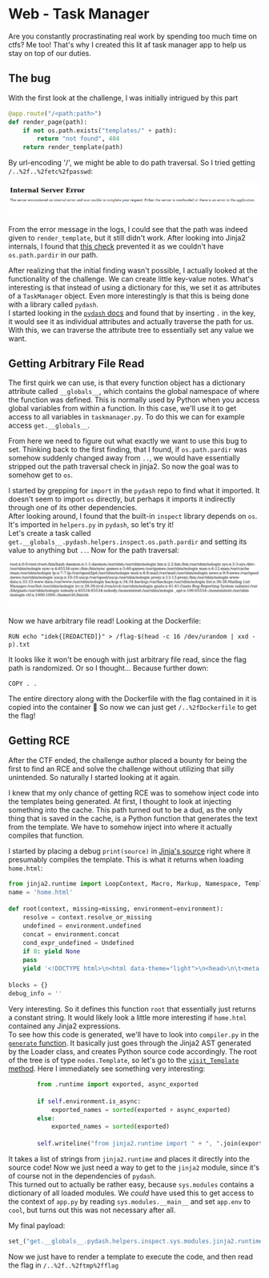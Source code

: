 # Web - Task Manager
Are you constantly procrastinating real work by spending too much time on ctfs? Me too! That's why I created this lit af task manager app to help us stay on top of our duties.

## The bug
With the first look at the challenge, I was initially intrigued by this part
```py
@app.route("/<path:path>")
def render_page(path):
    if not os.path.exists("templates/" + path):
        return "not found", 404
    return render_template(path)
```
By url-encoding '/', we might be able to do path traversal. So I tried getting `/..%2f..%2fetc%2fpasswd`:

![server error](images/server_error.png)

From the error message in the logs, I could see that the path was indeed given to `render_template`, but it still didn't work. After looking into Jinja2 internals, I found that [this check](https://github.com/pallets/jinja/blob/36b601f/src/jinja2/loaders.py#L33) prevented it as we couldn't have `os.path.pardir` in our path.


After realizing that the initial finding wasn't possible, I actually looked at the functionality of the challenge. We can create little key-value notes. What's interesting is that instead of using a dictionary for this, we set it as attributes of a `TaskManager` object. Even more interestingly is that this is being done with a library called `pydash`.  
I started looking in the [`pydash` docs](https://pydash.readthedocs.io/en/latest/api.html#pydash.objects.set_) and found that by inserting `.` in the key, it would see it as individual attributes and actually traverse the path for us. With this, we can traverse the attribute tree to essentially set any value we want.

## Getting Arbitrary File Read
The first quirk we can use, is that every function object has a dictionary attribute called `__globals__`, which contains the global namespace of where the function was defined. This is normally used by Python when you access global variables from within a function. In this case, we'll use it to get access to all variables in `taskmanager.py`. To do this we can for example access `get.__globals__`.

From here we need to figure out what exactly we want to use this bug to set. Thinking back to the first finding, that I found, if `os.path.pardir` was somehow suddenly changed away from `..`, we would have essentially stripped out the path traversal check in jinja2. So now the goal was to somehow get to `os`.

I started by grepping for `import` in the `pydash` repo to find what it imported. It doesn't seem to import `os` directly, but perhaps it imports it indirectly through one of its other dependencies.  
After looking around, I found that the built-in `inspect` library depends on `os`. It's imported in `helpers.py` in `pydash`, so let's try it!  
Let's create a task called `get.__globals__.pydash.helpers.inspect.os.path.pardir` and setting its value to anything but `..`. Now for the path traversal:

![server error](images/file_read.png)

Now we have arbitrary file read! Looking at the Dockerfile:
```docker
RUN echo "idek{[REDACTED]}" > /flag-$(head -c 16 /dev/urandom | xxd -p).txt
```
It looks like it won't be enough with just arbitrary file read, since the flag path is randomized. Or so I thought... Because further down:
```docker
COPY . .
```
The entire directory along with the Dockerfile with the flag contained in it is copied into the container 🤦
So now we can just get `/..%2fDockerfile` to get the flag!

## Getting RCE
After the CTF ended, the challenge author placed a bounty for being the first to find an RCE and solve the challenge without utilizing that silly unintended. So naturally I started looking at it again.

I knew that my only chance of getting RCE was to somehow inject code into the templates being generated. At first, I thought to look at injecting something into the cache. This path turned out to be a dud, as the only thing that is saved in the cache, is a Python function that generates the text from the template. We have to somehow inject into where it actually compiles that function.

I started by placing a debug `print(source)` in [Jinja's source](https://github.com/pallets/jinja/blob/36b601f/src/jinja2/environment.py#L704) right where it presumably compiles the template. This is what it returns when loading `home.html`:
```py
from jinja2.runtime import LoopContext, Macro, Markup, Namespace, TemplateNotFound, TemplateReference, TemplateRuntimeError, Undefined, escape, identity, internalcode, markup_join, missing, str_join
name = 'home.html'

def root(context, missing=missing, environment=environment):
    resolve = context.resolve_or_missing
    undefined = environment.undefined
    concat = environment.concat
    cond_expr_undefined = Undefined
    if 0: yield None
    pass
    yield '<!DOCTYPE html>\n<html data-theme="light">\n<head>\n\t<meta charset="utf-8">\n\t<meta name="viewport" content="width=device-width, initial-scale=1">\n\t<title>Task Manager</title>\n\t<link rel="stylesheet" href="/static/css/pico.classless.css">\n\t<link rel="stylesheet" href="/static/css/styles.css">\n\t<script src="/static/js/index.js"></script>\n</head>\n<body>\n\t<main>\n\t\t<section>\n\t\t\t<hgroup>\n\t\t\t\t<h1>Task Manager</h1>\n\t\t\t\t<h2>\n\t\t\t\t\t<a href=/create.html>Create a new task</a>\n\t\t\t\t</h2>\n\t\t\t</hgroup>\n\t\t\t<div id="ongoing-tasks">\n\t\t\t\t<article class="task-card shrink"></article>\n\t\t\t</div>\n\t\t</section>\n\t\t<section id="section-completed" hidden>\n\t\t\t<details>\n\t\t\t\t<summary><b>Completed</b></summary>\n\t\t\t\t<div id="completed-tasks">\n\t\t\t\t\t<article class="task-card shrink"></article>\n\t\t\t\t</div>\n\t\t\t</details>\n\t\t</section>\n\t</main>\n</body>\n</html>'

blocks = {}
debug_info = ''
```
Very interesting. So it defines this function `root` that essentially just returns a constant string. It would likely look a little more interesting if `home.html` contained any Jinja2 expressions.  
To see how this code is generated, we'll have to look into `compiler.py` in the [`generate` function](https://github.com/pallets/jinja/blob/36b601f/src/jinja2/compiler.py#L101). It basically just goes through the Jinja2 AST generated by the Loader class, and creates Python source code accordingly. The root of the tree is of type `nodes.Template`, so let's go to the [`visit_Template` method](https://github.com/pallets/jinja/blob/36b601f/src/jinja2/compiler.py#L826). Here I immediately see something very interesting:
```py
        from .runtime import exported, async_exported

        if self.environment.is_async:
            exported_names = sorted(exported + async_exported)
        else:
            exported_names = sorted(exported)

        self.writeline("from jinja2.runtime import " + ", ".join(exported_names))
```
It takes a list of strings from `jinja2.runtime` and places it directly into the source code! Now we just need a way to get to the `jinja2` module, since it's of course not in the dependencies of `pydash`.  
This turned out to actually be rather easy, because `sys.modules` contains a dictionary of all loaded modules. We _could_ have used this to get access to the context of `app.py` by reading `sys.modules.__main__` and set `app.env` to `cool`, but turns out this was not necessary after all.

My final payload:
```py
set_("get.__globals__.pydash.helpers.inspect.sys.modules.jinja2.runtime.exported[0]", '*;import os;os.system("cp /flag* /tmp/flag") #')
```
Now we just have to render a template to execute the code, and then read the flag in `/..%2f..%2ftmp%2fflag`

